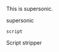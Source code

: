 This is supersonic.

<span onload="alert('1')">supersonic</span>

`script`

Script stri<script>pper

Script stri<script></script>pper

<scr
ipt>


<script type="text/javascript">//<!--
  alert("Hello World with Comments");
//--></script>

<script type="text/javascript">//<![CDATA[
  alert("Hello World with CDATA");
//]]></script>

<script type="text/javascript">//`
  alert("Hello World with Markdown Backtick Escapes");
//`</script>

